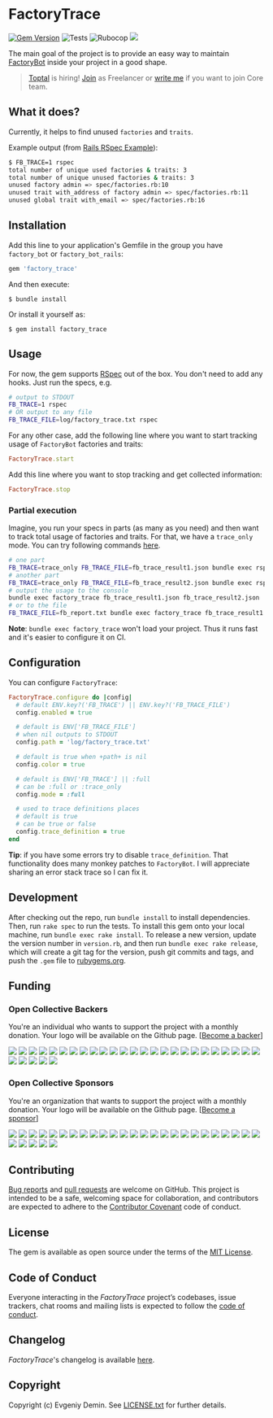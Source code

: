 # FactoryTrace

[![Gem Version][3]][4]
![Tests][1]
![Rubocop][2]
[![][5]][6]

The main goal of the project is to provide an easy way to maintain [FactoryBot](https://github.com/thoughtbot/factory_bot)
inside your project in a good shape.

> [Toptal](https://www.toptal.com#snag-only-shrewd-web-development-experts) is hiring! [Join](https://www.toptal.com#snag-only-shrewd-web-development-experts) as Freelancer or [write me](mailto:lawliet.djez@gmail.com) if you want to join Core team.

## What it does?

Currently, it helps to find unused `factories` and `traits`.

Example output (from [Rails RSpec Example](rails-rspec-example)):

```bash
$ FB_TRACE=1 rspec
total number of unique used factories & traits: 3
total number of unique unused factories & traits: 3
unused factory admin => spec/factories.rb:10
unused trait with_address of factory admin => spec/factories.rb:11
unused global trait with_email => spec/factories.rb:16
```

## Installation

Add this line to your application's Gemfile in the group you have `factory_bot` or `factory_bot_rails`:

```ruby
gem 'factory_trace'
```

And then execute:
```
$ bundle install
```

Or install it yourself as:

```
$ gem install factory_trace
```

## Usage

For now, the gem supports [RSpec](https://github.com/rspec/rspec) out of the box.
You don't need to add any hooks. Just run the specs, e.g.

```bash
# output to STDOUT
FB_TRACE=1 rspec
# OR output to any file
FB_TRACE_FILE=log/factory_trace.txt rspec
```

For any other case, add the following line where you want to start
tracking usage of `FactoryBot` factories and traits:

```ruby
FactoryTrace.start
```

Add this line where you want to stop tracking and get collected information:

```ruby
FactoryTrace.stop
```

### Partial execution

Imagine, you run your specs in parts (as many as you need) and then want to track total usage of
factories and traits. For that, we have a `trace_only` mode. You can try following commands [here](rails-rspec-example).

```bash
# one part
FB_TRACE=trace_only FB_TRACE_FILE=fb_trace_result1.json bundle exec rspec spec/first_spec.rb
# another part
FB_TRACE=trace_only FB_TRACE_FILE=fb_trace_result2.json bundle exec rspec spec/second_spec.rb
# output the usage to the console
bundle exec factory_trace fb_trace_result1.json fb_trace_result2.json
# or to the file
FB_TRACE_FILE=fb_report.txt bundle exec factory_trace fb_trace_result1.json fb_trace_result2.json
```

**Note**: `bundle exec factory_trace` won't load your project. Thus it runs fast and it's easier to configure it on CI.

## Configuration

You can configure `FactoryTrace`:

```ruby
FactoryTrace.configure do |config|
  # default ENV.key?('FB_TRACE') || ENV.key?('FB_TRACE_FILE')
  config.enabled = true

  # default is ENV['FB_TRACE_FILE']
  # when nil outputs to STDOUT
  config.path = 'log/factory_trace.txt'

  # default is true when +path+ is nil
  config.color = true

  # default is ENV['FB_TRACE'] || :full
  # can be :full or :trace_only
  config.mode = :full

  # used to trace definitions places
  # default is true
  # can be true or false  
  config.trace_definition = true
end
```

**Tip**: if you have some errors try to disable `trace_definition`. That functionality does
many monkey patches to `FactoryBot`. I will appreciate sharing an error stack trace so I can
fix it.

## Development

After checking out the repo, run `bundle install` to install dependencies.
Then, run `rake spec` to run the tests.
To install this gem onto your local machine, run `bundle exec rake install`.
To release a new version, update the version number in `version.rb`,
and then run `bundle exec rake release`, which will create a git tag for the version,
push git commits and tags, and push the `.gem` file to [rubygems.org](https://rubygems.org).

## Funding

### Open Collective Backers

You're an individual who wants to support the project with a monthly donation. Your logo will be available on the Github page. [[Become a backer](https://opencollective.com/factory_trace#backer)]

<a href="https://opencollective.com/factory_trace/backer/0/website" target="_blank"><img src="https://opencollective.com/factory_trace/backer/0/avatar.svg"></a>
<a href="https://opencollective.com/factory_trace/backer/1/website" target="_blank"><img src="https://opencollective.com/factory_trace/backer/1/avatar.svg"></a>
<a href="https://opencollective.com/factory_trace/backer/2/website" target="_blank"><img src="https://opencollective.com/factory_trace/backer/2/avatar.svg"></a>
<a href="https://opencollective.com/factory_trace/backer/3/website" target="_blank"><img src="https://opencollective.com/factory_trace/backer/3/avatar.svg"></a>
<a href="https://opencollective.com/factory_trace/backer/4/website" target="_blank"><img src="https://opencollective.com/factory_trace/backer/4/avatar.svg"></a>
<a href="https://opencollective.com/factory_trace/backer/5/website" target="_blank"><img src="https://opencollective.com/factory_trace/backer/5/avatar.svg"></a>
<a href="https://opencollective.com/factory_trace/backer/6/website" target="_blank"><img src="https://opencollective.com/factory_trace/backer/6/avatar.svg"></a>
<a href="https://opencollective.com/factory_trace/backer/7/website" target="_blank"><img src="https://opencollective.com/factory_trace/backer/7/avatar.svg"></a>
<a href="https://opencollective.com/factory_trace/backer/8/website" target="_blank"><img src="https://opencollective.com/factory_trace/backer/8/avatar.svg"></a>
<a href="https://opencollective.com/factory_trace/backer/9/website" target="_blank"><img src="https://opencollective.com/factory_trace/backer/9/avatar.svg"></a>
<a href="https://opencollective.com/factory_trace/backer/10/website" target="_blank"><img src="https://opencollective.com/factory_trace/backer/10/avatar.svg"></a>
<a href="https://opencollective.com/factory_trace/backer/11/website" target="_blank"><img src="https://opencollective.com/factory_trace/backer/11/avatar.svg"></a>
<a href="https://opencollective.com/factory_trace/backer/12/website" target="_blank"><img src="https://opencollective.com/factory_trace/backer/12/avatar.svg"></a>
<a href="https://opencollective.com/factory_trace/backer/13/website" target="_blank"><img src="https://opencollective.com/factory_trace/backer/13/avatar.svg"></a>
<a href="https://opencollective.com/factory_trace/backer/14/website" target="_blank"><img src="https://opencollective.com/factory_trace/backer/14/avatar.svg"></a>
<a href="https://opencollective.com/factory_trace/backer/15/website" target="_blank"><img src="https://opencollective.com/factory_trace/backer/15/avatar.svg"></a>
<a href="https://opencollective.com/factory_trace/backer/16/website" target="_blank"><img src="https://opencollective.com/factory_trace/backer/16/avatar.svg"></a>
<a href="https://opencollective.com/factory_trace/backer/17/website" target="_blank"><img src="https://opencollective.com/factory_trace/backer/17/avatar.svg"></a>
<a href="https://opencollective.com/factory_trace/backer/18/website" target="_blank"><img src="https://opencollective.com/factory_trace/backer/18/avatar.svg"></a>
<a href="https://opencollective.com/factory_trace/backer/19/website" target="_blank"><img src="https://opencollective.com/factory_trace/backer/19/avatar.svg"></a>
<a href="https://opencollective.com/factory_trace/backer/20/website" target="_blank"><img src="https://opencollective.com/factory_trace/backer/20/avatar.svg"></a>
<a href="https://opencollective.com/factory_trace/backer/21/website" target="_blank"><img src="https://opencollective.com/factory_trace/backer/21/avatar.svg"></a>
<a href="https://opencollective.com/factory_trace/backer/22/website" target="_blank"><img src="https://opencollective.com/factory_trace/backer/22/avatar.svg"></a>
<a href="https://opencollective.com/factory_trace/backer/23/website" target="_blank"><img src="https://opencollective.com/factory_trace/backer/23/avatar.svg"></a>
<a href="https://opencollective.com/factory_trace/backer/24/website" target="_blank"><img src="https://opencollective.com/factory_trace/backer/24/avatar.svg"></a>
<a href="https://opencollective.com/factory_trace/backer/25/website" target="_blank"><img src="https://opencollective.com/factory_trace/backer/25/avatar.svg"></a>
<a href="https://opencollective.com/factory_trace/backer/26/website" target="_blank"><img src="https://opencollective.com/factory_trace/backer/26/avatar.svg"></a>
<a href="https://opencollective.com/factory_trace/backer/27/website" target="_blank"><img src="https://opencollective.com/factory_trace/backer/27/avatar.svg"></a>
<a href="https://opencollective.com/factory_trace/backer/28/website" target="_blank"><img src="https://opencollective.com/factory_trace/backer/28/avatar.svg"></a>
<a href="https://opencollective.com/factory_trace/backer/29/website" target="_blank"><img src="https://opencollective.com/factory_trace/backer/29/avatar.svg"></a>

### Open Collective Sponsors

You're an organization that wants to support the project with a monthly donation. Your logo will be available on the Github page. [[Become a sponsor](https://opencollective.com/factory_trace#sponsor)]

<a href="https://opencollective.com/factory_trace/sponsor/0/website" target="_blank"><img src="https://opencollective.com/factory_trace/sponsor/0/avatar.svg"></a>
<a href="https://opencollective.com/factory_trace/sponsor/1/website" target="_blank"><img src="https://opencollective.com/factory_trace/sponsor/1/avatar.svg"></a>
<a href="https://opencollective.com/factory_trace/sponsor/2/website" target="_blank"><img src="https://opencollective.com/factory_trace/sponsor/2/avatar.svg"></a>
<a href="https://opencollective.com/factory_trace/sponsor/3/website" target="_blank"><img src="https://opencollective.com/factory_trace/sponsor/3/avatar.svg"></a>
<a href="https://opencollective.com/factory_trace/sponsor/4/website" target="_blank"><img src="https://opencollective.com/factory_trace/sponsor/4/avatar.svg"></a>
<a href="https://opencollective.com/factory_trace/sponsor/5/website" target="_blank"><img src="https://opencollective.com/factory_trace/sponsor/5/avatar.svg"></a>
<a href="https://opencollective.com/factory_trace/sponsor/6/website" target="_blank"><img src="https://opencollective.com/factory_trace/sponsor/6/avatar.svg"></a>
<a href="https://opencollective.com/factory_trace/sponsor/7/website" target="_blank"><img src="https://opencollective.com/factory_trace/sponsor/7/avatar.svg"></a>
<a href="https://opencollective.com/factory_trace/sponsor/8/website" target="_blank"><img src="https://opencollective.com/factory_trace/sponsor/8/avatar.svg"></a>
<a href="https://opencollective.com/factory_trace/sponsor/9/website" target="_blank"><img src="https://opencollective.com/factory_trace/sponsor/9/avatar.svg"></a>
<a href="https://opencollective.com/factory_trace/sponsor/10/website" target="_blank"><img src="https://opencollective.com/factory_trace/sponsor/10/avatar.svg"></a>
<a href="https://opencollective.com/factory_trace/sponsor/11/website" target="_blank"><img src="https://opencollective.com/factory_trace/sponsor/11/avatar.svg"></a>
<a href="https://opencollective.com/factory_trace/sponsor/12/website" target="_blank"><img src="https://opencollective.com/factory_trace/sponsor/12/avatar.svg"></a>
<a href="https://opencollective.com/factory_trace/sponsor/13/website" target="_blank"><img src="https://opencollective.com/factory_trace/sponsor/13/avatar.svg"></a>
<a href="https://opencollective.com/factory_trace/sponsor/14/website" target="_blank"><img src="https://opencollective.com/factory_trace/sponsor/14/avatar.svg"></a>
<a href="https://opencollective.com/factory_trace/sponsor/15/website" target="_blank"><img src="https://opencollective.com/factory_trace/sponsor/15/avatar.svg"></a>
<a href="https://opencollective.com/factory_trace/sponsor/16/website" target="_blank"><img src="https://opencollective.com/factory_trace/sponsor/16/avatar.svg"></a>
<a href="https://opencollective.com/factory_trace/sponsor/17/website" target="_blank"><img src="https://opencollective.com/factory_trace/sponsor/17/avatar.svg"></a>
<a href="https://opencollective.com/factory_trace/sponsor/18/website" target="_blank"><img src="https://opencollective.com/factory_trace/sponsor/18/avatar.svg"></a>
<a href="https://opencollective.com/factory_trace/sponsor/19/website" target="_blank"><img src="https://opencollective.com/factory_trace/sponsor/19/avatar.svg"></a>
<a href="https://opencollective.com/factory_trace/sponsor/20/website" target="_blank"><img src="https://opencollective.com/factory_trace/sponsor/20/avatar.svg"></a>
<a href="https://opencollective.com/factory_trace/sponsor/21/website" target="_blank"><img src="https://opencollective.com/factory_trace/sponsor/21/avatar.svg"></a>
<a href="https://opencollective.com/factory_trace/sponsor/22/website" target="_blank"><img src="https://opencollective.com/factory_trace/sponsor/22/avatar.svg"></a>
<a href="https://opencollective.com/factory_trace/sponsor/23/website" target="_blank"><img src="https://opencollective.com/factory_trace/sponsor/23/avatar.svg"></a>
<a href="https://opencollective.com/factory_trace/sponsor/24/website" target="_blank"><img src="https://opencollective.com/factory_trace/sponsor/24/avatar.svg"></a>
<a href="https://opencollective.com/factory_trace/sponsor/25/website" target="_blank"><img src="https://opencollective.com/factory_trace/sponsor/25/avatar.svg"></a>
<a href="https://opencollective.com/factory_trace/sponsor/26/website" target="_blank"><img src="https://opencollective.com/factory_trace/sponsor/26/avatar.svg"></a>
<a href="https://opencollective.com/factory_trace/sponsor/27/website" target="_blank"><img src="https://opencollective.com/factory_trace/sponsor/27/avatar.svg"></a>
<a href="https://opencollective.com/factory_trace/sponsor/28/website" target="_blank"><img src="https://opencollective.com/factory_trace/sponsor/28/avatar.svg"></a>
<a href="https://opencollective.com/factory_trace/sponsor/29/website" target="_blank"><img src="https://opencollective.com/factory_trace/sponsor/29/avatar.svg"></a>

## Contributing

[Bug reports](https://github.com/djezzzl/factory_trace/issues) and [pull requests](https://github.com/djezzzl/factory_trace/pulls) are welcome on GitHub.
This project is intended to be a safe, welcoming space for collaboration, and contributors are expected
to adhere to the [Contributor Covenant](http://contributor-covenant.org) code of conduct.

## License

The gem is available as open source under the terms of the [MIT License](https://opensource.org/licenses/MIT).

## Code of Conduct

Everyone interacting in the *FactoryTrace* project’s codebases, issue trackers, chat rooms and mailing lists is expected to follow the [code of conduct](CODE_OF_CONDUCT.md).

## Changelog

*FactoryTrace*'s changelog is available [here](CHANGELOG.md).

## Copyright

Copyright (c) Evgeniy Demin. See [LICENSE.txt](LICENSE.txt) for further details.

[1]: https://github.com/djezzzl/factory_trace/actions/workflows/tests.yml/badge.svg
[2]: https://github.com/djezzzl/factory_trace/actions/workflows/rubocop.yml/badge.svg
[3]: https://badge.fury.io/rb/factory_trace.svg
[4]: https://badge.fury.io/rb/factory_trace
[5]: https://opencollective.com/factory_trace/tiers/badge.svg
[6]: https://opencollective.com/factory_trace#support
